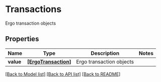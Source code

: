 # Transactions

Ergo transaction objects

## Properties
Name | Type | Description | Notes
------------ | ------------- | ------------- | -------------
**value** | [**[ErgoTransaction]**](ErgoTransaction.md) | Ergo transaction objects | 

[[Back to Model list]](../README.md#documentation-for-models) [[Back to API list]](../README.md#documentation-for-api-endpoints) [[Back to README]](../README.md)


